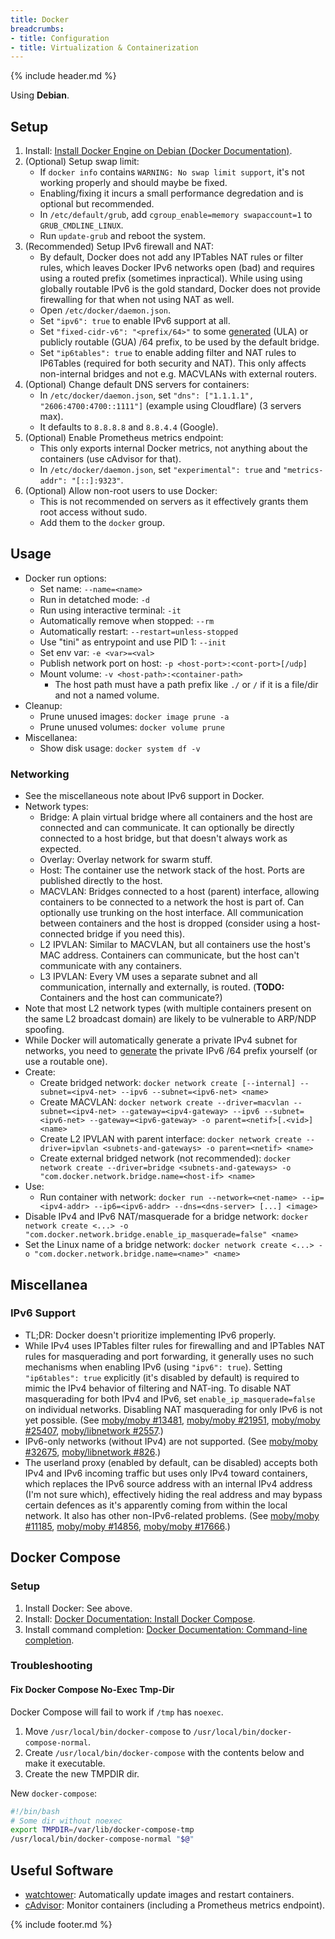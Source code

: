 ```yaml
---
title: Docker
breadcrumbs:
- title: Configuration
- title: Virtualization & Containerization
---
```

{% include header.md %}

Using **Debian**.

## Setup

1. Install: [Install Docker Engine on Debian (Docker Documentation)](https://docs.docker.com/engine/install/debian/).
1. (Optional) Setup swap limit:
    - If `docker info` contains `WARNING: No swap limit support`, it's not working properly and should maybe be fixed.
    - Enabling/fixing it incurs a small performance degredation and is optional but recommended.
    - In `/etc/default/grub`, add `cgroup_enable=memory swapaccount=1` to `GRUB_CMDLINE_LINUX`.
    - Run `update-grub` and reboot the system.
1. (Recommended) Setup IPv6 firewall and NAT:
    - By default, Docker does not add any IPTables NAT rules or filter rules, which leaves Docker IPv6 networks open (bad) and requires using a routed prefix (sometimes inpractical). While using using globally routable IPv6 is the gold standard, Docker does not provide firewalling for that when not using NAT as well.
    - Open `/etc/docker/daemon.json`.
    - Set `"ipv6": true` to enable IPv6 support at all.
    - Set `"fixed-cidr-v6": "<prefix/64>"` to some [generated](https://simpledns.plus/private-ipv6) (ULA) or publicly routable (GUA) /64 prefix, to be used by the default bridge.
    - Set `"ip6tables": true` to enable adding filter and NAT rules to IP6Tables (required for both security and NAT). This only affects non-internal bridges and not e.g. MACVLANs with external routers.
1. (Optional) Change default DNS servers for containers:
    - In `/etc/docker/daemon.json`, set `"dns": ["1.1.1.1", "2606:4700:4700::1111"]` (example using Cloudflare) (3 servers max).
    - It defaults to `8.8.8.8` and `8.8.4.4` (Google).
1. (Optional) Enable Prometheus metrics endpoint:
    - This only exports internal Docker metrics, not anything about the containers (use cAdvisor for that).
    - In `/etc/docker/daemon.json`, set `"experimental": true` and `"metrics-addr": "[::]:9323"`.
1. (Optional) Allow non-root users to use Docker:
    - This is not recommended on servers as it effectively grants them root access without sudo.
    - Add them to the `docker` group.

## Usage

- Docker run options:
    - Set name: `--name=<name>`
    - Run in detatched mode: `-d`
    - Run using interactive terminal: `-it`
    - Automatically remove when stopped: `--rm`
    - Automatically restart: `--restart=unless-stopped`
    - Use "tini" as entrypoint and use PID 1: `--init`
    - Set env var: `-e <var>=<val>`
    - Publish network port on host: `-p <host-port>:<cont-port>[/udp]`
    - Mount volume: `-v <host-path>:<container-path>`
        - The host path must have a path prefix like `./` or `/` if it is a file/dir and not a named volume.
- Cleanup:
    - Prune unused images: `docker image prune -a`
    - Prune unused volumes: `docker volume prune`
- Miscellanea:
    - Show disk usage: `docker system df -v`

### Networking

- See the miscellaneous note about IPv6 support in Docker.
- Network types:
    - Bridge: A plain virtual bridge where all containers and the host are connected and can communicate. It can optionally be directly connected to a host bridge, but that doesn't always work as expected.
    - Overlay: Overlay network for swarm stuff.
    - Host: The container use the network stack of the host. Ports are published directly to the host.
    - MACVLAN: Bridges connected to a host (parent) interface, allowing containers to be connected to a network the host is part of. Can optionally use trunking on the host interface. All communication between containers and the host is dropped (consider using a host-connected bridge if you need this).
    - L2 IPVLAN: Similar to MACVLAN, but all containers use the host's MAC address. Containers can communicate, but the host can't communicate with any containers.
    - L3 IPVLAN: Every VM uses a separate subnet and all communication, internally and externally, is routed. (**TODO:** Containers and the host can communicate?)
- Note that most L2 network types (with multiple containers present on the same L2 broadcast domain) are likely to be vulnerable to ARP/NDP spoofing.
- While Docker will automatically generate a private IPv4 subnet for networks, you need to [generate](https://simpledns.plus/private-ipv6) the private IPv6 /64 prefix yourself (or use a routable one).
- Create:
    - Create bridged network: `docker network create [--internal] --subnet=<ipv4-net> --ipv6 --subnet=<ipv6-net> <name>`
    - Create MACVLAN: `docker network create --driver=macvlan --subnet=<ipv4-net> --gateway=<ipv4-gateway> --ipv6 --subnet=<ipv6-net> --gateway=<ipv6-gateway> -o parent=<netif>[.<vid>] <name>`
    - Create L2 IPVLAN with parent interface: `docker network create --driver=ipvlan <subnets-and-gateways> -o parent=<netif> <name>`
    - Create external bridged network (not recommended): `docker network create --driver=bridge <subnets-and-gateways> -o "com.docker.network.bridge.name=<host-if> <name>`
- Use:
    - Run container with network: `docker run --network=<net-name> --ip=<ipv4-addr> --ip6=<ipv6-addr> --dns=<dns-server> [...] <image>`
- Disable IPv4 and IPv6 NAT/masquerade for a bridge network: `docker network create <...> -o "com.docker.network.bridge.enable_ip_masquerade=false" <name>`
- Set the Linux name of a bridge network: `docker network create <...> -o "com.docker.network.bridge.name=<name>" <name>`

## Miscellanea

### IPv6 Support

- TL;DR: Docker doesn't prioritize implementing IPv6 properly.
- While IPv4 uses IPTables filter rules for firewalling and and IPTables NAT rules for masquerading and port forwarding, it generally uses no such mechanisms when enabling IPv6 (using `"ipv6": true`). Setting `"ip6tables": true` explicitly (it's disabled by default) is required to mimic the IPv4 behavior of filtering and NAT-ing. To disable NAT masquerading for both IPv4 and IPv6, set `enable_ip_masquerade=false` on individual networks. Disabling NAT masquerading for only IPv6 is not yet possible. (See [moby/moby #13481](https://github.com/moby/moby/issues/13481), [moby/moby #21951](https://github.com/moby/moby/issues/21951), [moby/moby #25407](https://github.com/moby/moby/issues/25407), [moby/libnetwork #2557](https://github.com/moby/libnetwork/issues/2557).)
- IPv6-only networks (without IPv4) are not supported. (See [moby/moby #32675](https://github.com/moby/moby/issues/32675), [moby/libnetwork #826](https://github.com/moby/libnetwork/pull/826).)
- The userland proxy (enabled by default, can be disabled) accepts both IPv4 and IPv6 incoming traffic but uses only IPv4 toward containers, which replaces the IPv6 source address with an internal IPv4 address (I'm not sure which), effectively hiding the real address and may bypass certain defences as it's apparently coming from within the local network. It also has other non-IPv6-related problems. (See [moby/moby #11185](https://github.com/moby/moby/issues/11185), [moby/moby #14856](https://github.com/moby/moby/issues/14856), [moby/moby #17666](https://github.com/moby/moby/issues/17666).)

## Docker Compose

### Setup

1. Install Docker: See above.
1. Install: [Docker Documentation: Install Docker Compose](https://docs.docker.com/compose/install/).
1. Install command completion: [Docker Documentation: Command-line completion](https://docs.docker.com/compose/completion/).

### Troubleshooting

#### Fix Docker Compose No-Exec Tmp-Dir

Docker Compose will fail to work if `/tmp` has `noexec`.

1. Move `/usr/local/bin/docker-compose` to `/usr/local/bin/docker-compose-normal`.
1. Create `/usr/local/bin/docker-compose` with the contents below and make it executable.
1. Create the new TMPDIR dir.

New `docker-compose`:

```sh
#!/bin/bash
# Some dir without noexec
export TMPDIR=/var/lib/docker-compose-tmp
/usr/local/bin/docker-compose-normal "$@"
```

## Useful Software

- [watchtower](https://github.com/containrrr/watchtower): Automatically update images and restart containers.
- [cAdvisor](https://github.com/google/cadvisor): Monitor containers (including a Prometheus metrics endpoint).

{% include footer.md %}
